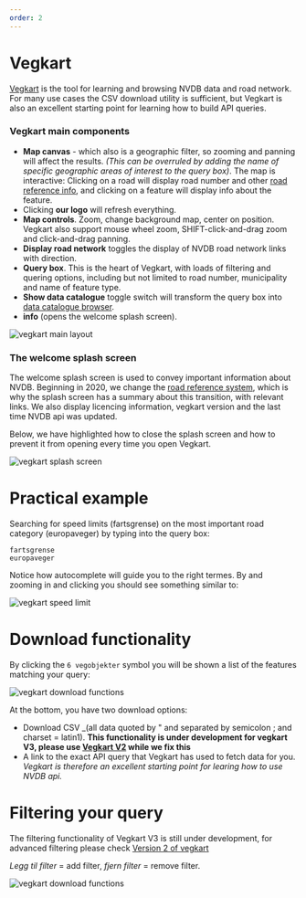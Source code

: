 ```yaml
---
order: 2
---
```

# Vegkart 

[Vegkart](https://www.vegvesen.no/nvdb/vegkart/v3) is the tool for learning and browsing NVDB data and road network. For many  use cases the CSV download utility is sufficient, but Vegkart is also an excellent starting point for learning how to build API queries. 

### Vegkart main components 

  * **Map canvas** - which also is a geographic filter, so zooming and panning will affect the results. _(This can be overruled by adding the name of specific geographic areas of interest to the query box)_. The map is interactive: Clicking on a road will display road number and other [road reference info](./konsept4_roadreference.md), and clicking on a feature will display info about the feature. 
  * Clicking **our logo** will refresh everything. 
  * **Map controls**. Zoom, change background map, center on position. Vegkart also support mouse wheel zoom, SHIFT-click-and-drag zoom and click-and-drag panning.  
  * **Display road network** toggles the display of NVDB road network links with direction. 
  *  **Query box**. This is the heart of Vegkart, with loads of filtering and quering options, including but not limited to road number, municipality and name of feature type. 
  * **Show data catalogue** toggle switch will transform the query box into [data catalogue browser](./konsept2_datakatalog.md).  
  * **info** (opens the welcome splash screen). 
 
![vegkart main layout](./pics/vegkart_main.png)

### The welcome splash screen 

The welcome splash screen is used to convey important information about NVDB. Beginning in 2020, we change the [road reference system](./konsept4_roadreference.md), which is why the splash screen has a summary about this transition, with relevant links. We also display licencing information, vegkart version and the last time NVDB api was updated. 

Below, we have highlighted how to close the splash screen and how to prevent it from opening every time you open Vegkart. 

![vegkart splash screen](./pics/vegkart_splash.png)

# Practical example

Searching for speed limits (fartsgrense) on the most important road category (europaveger) by typing into the query box: 
```
fartsgrense
europaveger
```  
Notice how autocomplete will guide you to the right termes. By and zooming in and clicking you should see something similar to: 

![vegkart speed limit](./pics/vegkart_fartsgrense.png)

# Download functionality

By clicking the `6 vegobjekter` symbol you will be shown a list of the features matching your query:

![vegkart download functions](./pics/vegkart_lastned.md.png)

At the bottom, you have two download options: 
  * Download CSV _(all data quoted by " and separated by semicolon ; and charset = latin1). **This functionality is under development for vegkart V3, please use [Vegkart V2](http://vegkart.no) while we fix this** 
  * A link to the exact API query that Vegkart has used to fetch data for you. _Vegkart is therefore an excellent starting point for learing how to use NVDB api._
  
# Filtering your query

The filtering functionality of Vegkart V3 is still under development, for advanced filtering please check [Version 2 of vegkart](http://vegkart.no)

_Legg til filter_ = add filter, _fjern filter_ = remove filter. 

![vegkart download functions](./pics/vegkart_v2_filter.png)
  
